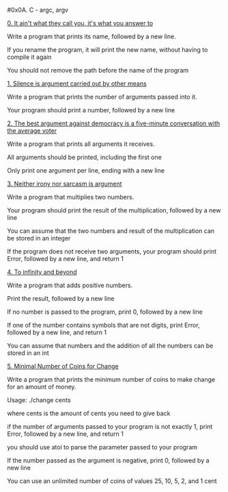 #0x0A. C - argc, argv

[0. It ain't what they call you, it's what you answer to](0-whatsmyname.c)
		

		
Write a program that prints its name, followed by a new line.
		

		
If you rename the program, it will print the new name, without having to compile it again
		
You should not remove the path before the name of the program
		

		
[1. Silence is argument carried out by other means](1-args.c)
		

		
Write a program that prints the number of arguments passed into it.
		

		
Your program should print a number, followed by a new line
		

		

		
[2. The best argument against democracy is a five-minute conversation with the average voter](2-args.c)
		

		
Write a program that prints all arguments it receives.
		

		
All arguments should be printed, including the first one
		
Only print one argument per line, ending with a new line
		

		
[3. Neither irony nor sarcasm is argument](3-mul.c)
		

		
Write a program that multiplies two numbers.
		

		
Your program should print the result of the multiplication, followed by a new line
		
You can assume that the two numbers and result of the multiplication can be stored in an integer
		
If the program does not receive two arguments, your program should print Error, followed by a new line, and return 1
		

		
[4. To infinity and beyond](4-add.c)
		

		
Write a program that adds positive numbers.
		

		
Print the result, followed by a new line
		
If no number is passed to the program, print 0, followed by a new line
		
If one of the number contains symbols that are not digits, print Error, followed by a new line, and return 1
		
You can assume that numbers and the addition of all the numbers can be stored in an int
		

		
[5. Minimal Number of Coins for Change](100-change.c)
		

		
Write a program that prints the minimum number of coins to make change for an amount of money.
		

		
Usage: ./change cents
		
where cents is the amount of cents you need to give back
		
if the number of arguments passed to your program is not exactly 1, print Error, followed by a new line, and return 1
		
you should use atoi to parse the parameter passed to your program
		
If the number passed as the argument is negative, print 0, followed by a new line
		
You can use an unlimited number of coins of values 25, 10, 5, 2, and 1 cent

